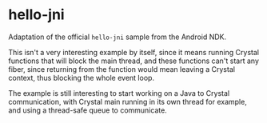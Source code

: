 # hello-jni

Adaptation of the official `hello-jni` sample from the Android NDK.

This isn't a very interesting example by itself, since it means running Crystal
functions that will block the main thread, and these functions can't start any
fiber, since returning from the function would mean leaving a Crystal context,
thus blocking the whole event loop.

The example is still interesting to start working on a Java to Crystal
communication, with Crystal main running in its own thread for example, and
using a thread-safe queue to communicate.
